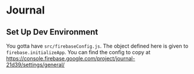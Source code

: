 # Journal

## Set Up Dev Environment

You gotta have `src/firebaseConfig.js`.
The object defined here is given to `firebase.initializeApp`.
You can find the config to copy at https://console.firebase.google.com/project/journal-21d39/settings/general/
